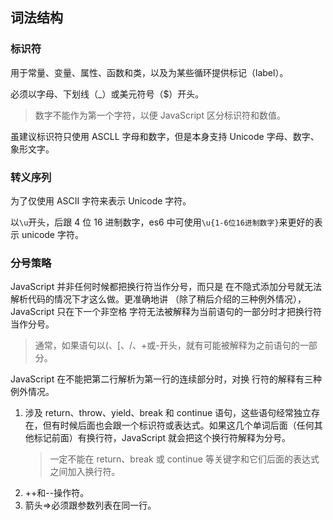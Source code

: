## 词法结构

### 标识符

用于常量、变量、属性、函数和类，以及为某些循环提供标记（label）。

必须以字母、下划线（\_）或美元符号（$）开头。

> 数字不能作为第一个字符，以便 JavaScript 区分标识符和数值。

虽建议标识符只使用 ASCLL 字母和数字，但是本身支持 Unicode 字母、数字、象形文字。

### 转义序列

为了仅使用 ASCII 字符来表示 Unicode 字符。

以`\u`开头，后跟 4 位 16 进制数字，es6 中可使用`\u{1-6位16进制数字}`来更好的表示 unicode 字符。

### 分号策略

JavaScript 并非任何时候都把换行符当作分号，而只是
在不隐式添加分号就无法解析代码的情况下才这么做。更准确地讲
（除了稍后介绍的三种例外情况），JavaScript 只在下一个非空格
字符无法被解释为当前语句的一部分时才把换行符当作分号。

> 通常，如果语句以(、[、/、+或-开头，就有可能被解释为之前语句的一部分。

JavaScript 在不能把第二行解析为第一行的连续部分时，对换
行符的解释有三种例外情况。

1. 涉及 return、throw、yield、break 和 continue 语句，这些语句经常独立存在，但有时候后面也会跟一个标识符或表达式。如果这几个单词后面（任何其他标记前面）有换行符，JavaScript 就会把这个换行符解释为分号。
   > 一定不能在 return、break 或 continue 等关键字和它们后面的表达式之间加入换行符。
2. ++和--操作符。
3. 箭头=>必须跟参数列表在同一行。
